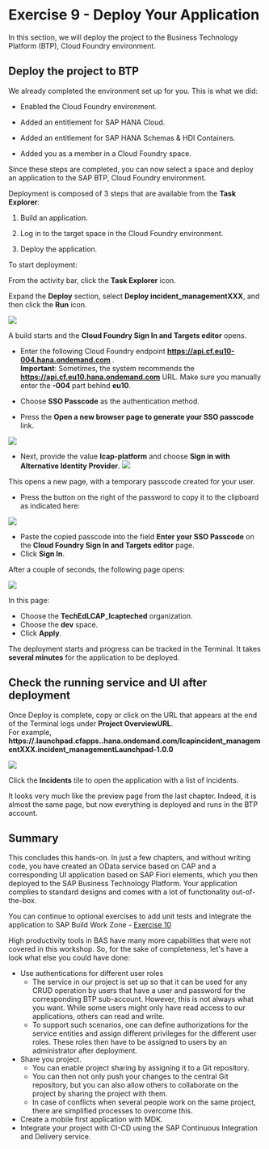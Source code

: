 # Exercise 9 - Deploy Your Application

In this section, we will deploy the project to the Business Technology Platform (BTP), Cloud Foundry environment.

## Deploy the project to BTP

We already completed the environment set up for you. This is what we did:

* Enabled the Cloud Foundry environment.
   
* Added an entitlement for SAP HANA Cloud.
   
* Added an entitlement for SAP HANA Schemas & HDI Containers.
   
* Added you as a member in a Cloud Foundry space.
   
Since these steps are completed, you can now select a space and deploy an application to the SAP BTP, Cloud Foundry environment.

Deployment is composed of 3 steps that are available from the **Task Explorer**:

1. Build an application.
   
2. Log in to the target space in the Cloud Foundry environment.
   
3. Deploy the application.
   
To start deployment:<br>

From the activity bar, click the **Task Explorer** icon.

Expand the **Deploy** section, select **Deploy incident_managementXXX**, and then click the **Run** icon.

![](/exercises/Ex10/images/deployconfiguration.png)  

A build starts and the **Cloud Foundry Sign In and Targets editor** opens.

- Enter the following Cloud Foundry endpoint **https://api.cf.eu10-004.hana.ondemand.com** .<br>
  **Important**: Sometimes, the system recommends the **https://api.cf.eu10.hana.ondemand.com** URL. Make sure you manually enter the **-004** part behind **eu10**.<br>

- Choose **SSO Passcode** as the authentication method.<br>

- Press the **Open a new browser page to generate your SSO passcode** link.<be>

![](/exercises/Ex10/images/logincf.png)  

- Next, provide the value **lcap-platform** and choose **Sign in with Alternative Identity Provider**.
![](/exercises/Ex10/images/GetSSO.png)  

This opens a new page, with a temporary passcode created for your user.

- Press the button on the right of the password to copy it to the clipboard as indicated here:

![](/exercises/Ex10/images/passcode.png)  

- Paste the copied passcode into the field **Enter your SSO Passcode** on the **Cloud Foundry Sign In and Targets editor** page.
- Click **Sign In**.

After a couple of seconds, the following page opens:

![](/exercises/Ex10/images/spaceselection.png)  

In this page:

- Choose the **TechEdLCAP_lcapteched** organization.
- Choose the **dev** space.
- Click **Apply**.

The deployment starts and progress can be tracked in the Terminal.
It takes **several minutes** for the application to be deployed.

## Check the running service and UI after deployment

Once Deploy is complete, copy or click on the URL that appears at the end of the Terminal logs under **Project OverviewURL**.<br>
For example, **https://<myaccount>.launchpad.cfapps.<myregion>.hana.ondemand.com/lcapincident_managementXXX.incident_managementLaunchpad-1.0.0**

![](/exercises/Ex10/images/linktoapp.png)

Click the **Incidents** tile to open the application with a list of incidents.

It looks very much like the preview page from the last chapter. Indeed, it is almost the same page, but now everything is deployed and runs in the BTP account. <br>


## Summary

This concludes this hands-on. In just a few chapters, and without writing code, you have created an OData service based on CAP and a corresponding UI application based on SAP Fiori elements, which you then deployed to the SAP Business Technology Platform. Your application complies to standard designs and comes with a lot of functionality out-of-the-box.

You can continue to optional exercises to add unit tests and integrate the application to SAP Build Work Zone - [Exercise 10](../Ex9/README.md)

High productivity tools in BAS have many more capabilities that were not covered in this workshop. So, for the sake of completeness, let's have a look what else you could have done:
- Use authentications for different user roles
    - The service in our project is set up so that it can be used for any CRUD operation by users that have a user and password for the corresponding BTP sub-account. However, this is not always what you want. While some users might only have read access to our applications, others can read and write.
    - To support such scenarios, one can define authorizations for the service entities and assign different privileges for the different user roles. These roles then have to be assigned to users by an administrator after deployment.
- Share you project.
    - You can enable project sharing by assigning it to a Git repository.
    - You can then not only push your changes to the central Git repository, but you can also allow others to collaborate on the project by sharing the project with them.
    - In case of conflicts when several people work on the same project, there are simplified processes to overcome this.
- Create a mobile first application with MDK.
- Integrate your project with CI-CD using the SAP Continuous Integration and Delivery service.

